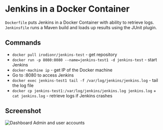 # Jenkins in a Docker Container
`Dockerfile` puts Jenkins in a Docker Container with ability to retrieve logs. `Jenkinsfile` runs a Maven build and loads up results using the JUnit plugin.

## Commands
* `docker pull irodionr/jenkins-test` - get repository
* `docker run -p 8080:8080 --name=jenkins-test1 -d jenkins-test` - start Jenkins
* `docker-machine ip` - get IP of the Docker machine
* Go to <ip>:8080 to access Jenkins
* `docker exec jenkins-test1 tail -f /var/log/jenkins/jenkins.log` - tail the log file
* `docker cp jenkins-test1:/var/log/jenkins/jenkins.log jenkins.log` + `cat jenkins.log` - retrieve logs if Jenkins crashes
  
## Screenshot
![Dashboard](https://i.imgur.com/xYdG6Kb.png)
Admin and user accounts
